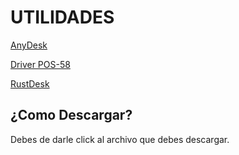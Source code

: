 # UTILIDADES

[AnyDesk](https://cromstudio.online/descargas/archivos/utilidades/AnyDesk.exe)


[Driver POS-58](https://cromstudio.online/descargas/archivos/utilidades/pos-printer-driver-setup.exe)


[RustDesk](https://cromstudio.online/descargas/archivos/utilidades/rustdesk.exe)

## ¿Como Descargar?
Debes de darle click al archivo que debes descargar.






























